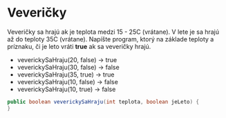 # Veveričky

Veveričky sa hrajú ak je teplota medzi 15 - 25C (vrátane). V lete je sa hrajú až do teploty 35C (vrátane). Napíšte program, ktorý na základe teploty a príznaku, či je leto vráti **true** ak sa veveričky hrajú.

+ veverickySaHraju(20, false) → true
+ veverickySaHraju(30, false) → false
+ veverickySaHraju(35, true) → true
+ veverickySaHraju(10, false) → false
+ veverickySaHraju(10, true) → false

```java
public boolean veverickySaHraju(int teplota, boolean jeLeto) {
}
```

